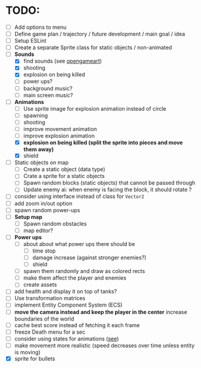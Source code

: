 # TODO:
- [ ] Add options to menu
- [ ] Define game plan / trajectory / future development / main goal / idea
- [ ] Setup ESLint
- [ ] Create a separate Sprite class for static objects / non-animated
- [ ] **Sounds**
    - [x] find sounds (see [opengameart](https://opengameart.org/art-search-advanced?keys=&field_art_type_tid%5B%5D=12&sort_by=count&sort_order=DESC))
    - [x] shooting
    - [x] explosion on being killed
    - [ ] power ups?
    - [ ] background music?
    - [ ] main screen music?
- [ ] **Animations**
    - [ ] Use sprite image for explosion animation instead of circle
    - [ ] spawning
    - [ ] shooting
    - [ ] improve movement animation
    - [ ] improve explosion animation
    - [x] **explosion on being killed (split the sprite into pieces and move them away)**
    - [x] shield
- [ ] Static objects on map
    - [ ] Create a static object (data type)
    - [ ] Crate a sprite for a static objects
    - [ ] Spawn random blocks (static objects) that cannot be passed through
    - [ ] Update enemy ai: when enemy is facing the block, it should rotate ?
- [ ] consider using interface instead of class for `Vector2`
- [ ] add zoom in/out option
- [ ] spawn random power-ups
- [ ] **Setup map**
    - [ ] Spawn random obstacles
    - [ ] map editor?
- [ ] **Power ups**
    - [ ] about about what power ups there should be
        - [ ] time stop
        - [ ] damage increase (against stronger enemies?)
        - [ ] shield
    - [ ] spawn them randomly and draw as colored rects
    - [ ] make them affect the player and enemies
    - [ ] create assets
- [ ] add health and display it on top of tanks?
- [ ] Use transformation matrices
- [ ] implement Entity Component System (ECS)
- [ ] **move the camera instead and keep the player in the center** increase boundaries of the world
- [ ] cache best score instead of fetching it each frame
- [ ] freeze Death menu for a sec
- [ ] consider using states for animations ([see](https://www.youtube.com/watch?v=e3LGFrHqqiI))
- [ ] make movement more realistic (speed decreases over time unless entity is moving)
- [x] sprite for bullets
